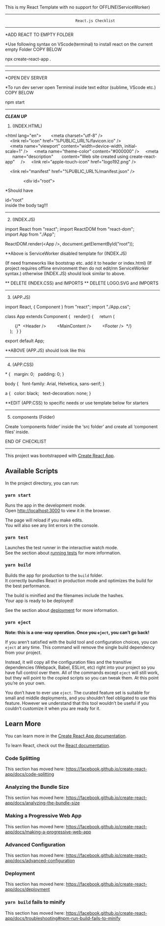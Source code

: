 This is my React Template with no support for OFFLINE(ServiceWorker)

________________________________________________________________________________________
									React.js Checklist 
________________________________________________________________________________________


*ADD REACT TO EMPTY FOLDER

*Use following syntax on VScode(terminal) to install react on the current empty Folder 
COPY BELOW

npx create-react-app .

________________________________________________________________________________________
________________________________________________________________________________________

*OPEN DEV SERVER

*To run dev server open Terminal inside text editor (sublime, VScode etc.)
COPY BELOW 

npm start
________________________________________________________________________________________________________________________________________________________________________________

***CLEAN UP***


1) (INDEX.HTML)

<!DOCTYPE html>
<html lang="en">
  <head>
    <meta charset="utf-8" />
    <link rel="icon" href="%PUBLIC_URL%/favicon.ico" />
    <meta name="viewport" content="width=device-width, initial-scale=1" />
    <meta name="theme-color" content="#000000" />
    <meta
      name="description"
      content="Web site created using create-react-app"
    />
    <link rel="apple-touch-icon" href="logo192.png" />

    <link rel="manifest" href="%PUBLIC_URL%/manifest.json" />

    <title>my-app-play</title>
  </head>
  <body>
    <div id="root"></div>
  </body>
</html>



*Should have <div>id=“root”</div> inside the body tag!!!
________________________________________________________________________________________

2) (INDEX.JS)

import React from "react";
import ReactDOM from "react-dom";
import App from "./App";

ReactDOM.render(<App />, document.getElementById("root"));


**Above is ServiceWorker disabled template for (INDEX.JS)

(If need frameworks like bootstrap etc. add it to header or index.html)
(If project requires offline environment then do not edit/rm ServiceWorker syntax.) otherwise (INDEX.JS) should look similar to above.

** DELETE (INDEX.CSS) and IMPORTS
** DELETE LOGO.SVG and IMPORTS
________________________________________________________________________________________

3) (APP.JS)

import React, { Component } from "react";
import "./App.css";

class App extends Component {
  render() {
    return (
      <div>
        {/* 
	   <Header />
        <MainContent />
        <Footer /> 
		*/}
      </div>
    );
  }
}

export default App;



**ABOVE (APP.JS) should look like this
________________________________________________________________________________________

4) (APP.CSS)

* {
  margin: 0;
  padding: 0;
}

body {
  font-family: Arial, Helvetica, sans-serif;
}

a {
  color: black;
  text-decoration: none;
}

**EDIT (APP.CSS) to specific needs or use template below for starters
________________________________________________________________________________________

5) components (Folder)

Create ‘components folder’ inside the ‘src folder’
and create all ‘component files’ inside.


END OF CHECKLIST
________________________________________________________________________________________






This project was bootstrapped with [Create React App](https://github.com/facebook/create-react-app).

## Available Scripts

In the project directory, you can run:

### `yarn start`

Runs the app in the development mode.<br />
Open [http://localhost:3000](http://localhost:3000) to view it in the browser.

The page will reload if you make edits.<br />
You will also see any lint errors in the console.

### `yarn test`

Launches the test runner in the interactive watch mode.<br />
See the section about [running tests](https://facebook.github.io/create-react-app/docs/running-tests) for more information.

### `yarn build`

Builds the app for production to the `build` folder.<br />
It correctly bundles React in production mode and optimizes the build for the best performance.

The build is minified and the filenames include the hashes.<br />
Your app is ready to be deployed!

See the section about [deployment](https://facebook.github.io/create-react-app/docs/deployment) for more information.

### `yarn eject`

**Note: this is a one-way operation. Once you `eject`, you can’t go back!**

If you aren’t satisfied with the build tool and configuration choices, you can `eject` at any time. This command will remove the single build dependency from your project.

Instead, it will copy all the configuration files and the transitive dependencies (Webpack, Babel, ESLint, etc) right into your project so you have full control over them. All of the commands except `eject` will still work, but they will point to the copied scripts so you can tweak them. At this point you’re on your own.

You don’t have to ever use `eject`. The curated feature set is suitable for small and middle deployments, and you shouldn’t feel obligated to use this feature. However we understand that this tool wouldn’t be useful if you couldn’t customize it when you are ready for it.

## Learn More

You can learn more in the [Create React App documentation](https://facebook.github.io/create-react-app/docs/getting-started).

To learn React, check out the [React documentation](https://reactjs.org/).

### Code Splitting

This section has moved here: https://facebook.github.io/create-react-app/docs/code-splitting

### Analyzing the Bundle Size

This section has moved here: https://facebook.github.io/create-react-app/docs/analyzing-the-bundle-size

### Making a Progressive Web App

This section has moved here: https://facebook.github.io/create-react-app/docs/making-a-progressive-web-app

### Advanced Configuration

This section has moved here: https://facebook.github.io/create-react-app/docs/advanced-configuration

### Deployment

This section has moved here: https://facebook.github.io/create-react-app/docs/deployment

### `yarn build` fails to minify

This section has moved here: https://facebook.github.io/create-react-app/docs/troubleshooting#npm-run-build-fails-to-minify
